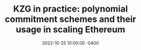 ---
layout: post
title:  "KZG in practice: polynomial commitment schemes and their usage in scaling Ethereum"
date:   2022-10-25 10:00:00 -0400
external_url: https://scroll.io/blog/kzg
external_site: Scroll
external_site_logo_path: /assets/images/misc/scroll.svg
---